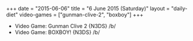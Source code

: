 +++
date = "2015-06-06"
title = "6 June 2015 (Saturday)"
layout = "daily-diet"
video-games = ["gunman-clive-2", "boxboy"]
+++


* Video Game: Gunman Clive 2 {N3DS} /b/
* Video Game: BOXBOY! {N3DS} /b/
